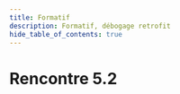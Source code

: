 ```yaml
---
title: Formatif
description: Formatif, débogage retrofit
hide_table_of_contents: true
---
```


# Rencontre 5.2


